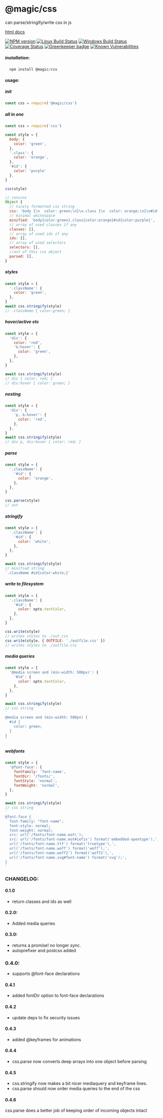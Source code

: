 # @magic/css

can parse/stringify/write css in js

[html docs](https://magic.github.io/css/)

[![NPM version][npm-image]][npm-url]
[![Linux Build Status][travis-image]][travis-url]
[![Windows Build Status][appveyor-image]][appveyor-url]
[![Coverage Status][coveralls-image]][coveralls-url]
[![Greenkeeper badge][greenkeeper-image]][greenkeeper-url]
[![Known Vulnerabilities][snyk-image]][snyk-url]

[npm-image]: https://img.shields.io/npm/v/@magic/css.svg
[npm-url]: https://www.npmjs.com/package/@magic/css
[travis-image]: https://api.travis-ci.org/magic/css.svg?branch=master
[travis-url]: https://travis-ci.org/magic/css
[appveyor-image]: https://img.shields.io/appveyor/ci/magic/css/master.svg
[appveyor-url]: https://ci.appveyor.com/project/magic/css/branch/master
[coveralls-image]: https://coveralls.io/repos/github/magic/css/badge.svg
[coveralls-url]: https://coveralls.io/github/magic/css
[greenkeeper-image]: https://badges.greenkeeper.io/magic/css.svg
[greenkeeper-url]: https://badges.greenkeeper.io/magic/css.svg
[snyk-image]: https://snyk.io/test/github/magic/css/badge.svg
[snyk-url]: https://snyk.io/test/github/magic/css

##### installation:
```javascript
  npm install @magic/css
```

#### usage:

##### init
```javascript
const css = require('@magic/css')
```


##### all in one
```javascript
const css = require('css')

const style = {
  body: {
    color: 'green',
  },
  '.class': {
    color: 'orange',
  },
  '#id': {
    color: 'purple'
  },
}

css(style)

// returns
Object {
  // nicely formatted css string
  css: 'body {\n  color: green;\n}\n.class {\n  color: orange;\n}\n#id{\n  color: purple;\n}\n',
  // minimal whitespace
  minified: 'body{color:green}.class{color:orange}#id{color:purple}',
  // array of used classes if any
  classes: [],
  // array of used ids if any
  ids: [],
  // array of used selectors
  selectors: [],
  //ast of this css object
  parsed: [],
}
```

##### styles
```javascript
const style = {
  '.className': {
    color: 'green',
  },
}
await css.stringify(style)
// .className { color:green; }
```

##### hover/active etc
```javascript
const style = {
  'div': {
    color: 'red',
    '&:hover': {
      color: 'green',
    },
  },
}

await css.stringify(style)
// div { color: red; }
// div:hover { color: green; }
```

##### nesting
```javascript
const style = {
  'div': {
    'p, &:hover': {
      color: 'red',
    },
  },
}
await css.stringify(style)
// div p, div:hover { color: red; }
```

##### parse
```javascript
const style = {
  '.className': {
    '#id': {
      color: 'orange',
    },
  },
}

css.parse(style)
// ast
```

##### stringify
```javascript
const style = {
  '.className': {
    '#id': {
      color: 'white',
    },
  },
}

await css.stringify(style)
// minified string
`.className #id{color:white;}`
```

##### write to filesystem
```javascript
const style = {
  '.className': {
    '#id': {
      color: opts.textColor,
    },
  },
}

css.write(style)
// writes styles to ./out.css
css.write(style, { OUTFILE: './outfile.css' })
// writes styles to ./outfile.css
```

##### media queries
```javascript
const style = {
  '@media screen and (min-width: 500px)': {
    '#id': {
      color: opts.textColor,
    },
  },
}

await css.stringify(style)
// css string
`
@media screen and (min-width: 500px) {
  #id {
    color: green;
  }
}
`
```

##### webfonts
```javascript
const style = {
  '@font-face': {
    fontFamily: 'font-name',
    fontDir: '/fonts/',
    fontStyle: 'normal',
    fontWeight: 'normal',
  },
}

await css.stringify(style)
// css string
`
@font-face {
  font-family: "font-name";
  font-style: normal;
  font-weight: normal;
  src: url('/fonts/font-name.eot\');
  src: url('/fonts/font-name.eot#iefix') format('embedded-opentype'),',
  url('/fonts/font-name.ttf') format('truetype'),',
  url('/fonts/font-name.woff') format('woff'),',
  url('/fonts/font-name.woff2') format('woff2'),',
  url('/fonts/font-name.svg#font-name') format('svg');',
}
`
```

### CHANGELOG:
#### 0.1.0
* return classes and ids as well

#### 0.2.0:
* Added media queries

#### 0.3.0:
* returns a promise! no longer sync.
* autoprefixer and postcss added

### 0.4.0:
* supports @font-face declarations

#### 0.4.1
* added fontDir option to font-face declarations

#### 0.4.2
* update deps to fix security issues

#### 0.4.3
* added @keyframes for animations

#### 0.4.4
* css.parse now converts deep arrays into one object before parsing

#### 0.4.5
* css.stringify now makes a bit nicer mediaquery and keyframe lines.
* css.parse should now order media queries to the end of the css

#### 0.4.6
css.parse does a better job of keeping order of incoming objects intact
